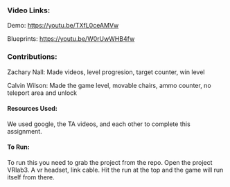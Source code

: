 ### Video Links:
Demo: https://youtu.be/TXfL0ceAMVw

Blueprints: https://youtu.be/W0rUwWHB4fw

### Contributions:
Zachary Nall: Made videos, level progresion, target counter, win level

Calvin Wilson: Made the game level, movable chairs, ammo counter, no teleport area and unlock

#### Resources Used:
We used google, the TA videos, and each other to complete this assignment.

#### To Run:
To run this you need to grab the project from the repo. Open the project VRlab3. A vr headset, link cable. Hit the run at the top and the game will run itself from there.
